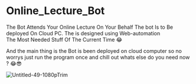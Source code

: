 # Online_Lecture_Bot
The Bot Attends Your Online Lecture On Your Behalf The bot Is to Be deployed On Cloud PC. The is designed using Web-automation  
The Most Needed Stuff Of The Current Time 😂

And the main thing is the Bot is been deployed on cloud computer so no worrys just run the program once and chill out whats else do you need now ? 😂😎

![Untitled-49-1080pTrim](https://user-images.githubusercontent.com/63660013/99140037-05c03600-2664-11eb-81e2-56812c12cff5.gif)
